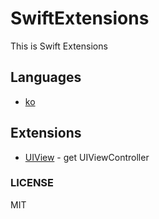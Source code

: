 # SwiftExtensions
This is Swift Extensions

## Languages
- [ko](README.ko.md)


## Extensions
- [UIView](UIView.swift) - get UIViewController

### LICENSE

MIT
